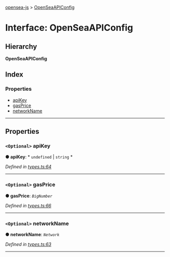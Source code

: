 [opensea-js](../README.md) > [OpenSeaAPIConfig](../interfaces/openseaapiconfig.md)

# Interface: OpenSeaAPIConfig

## Hierarchy

**OpenSeaAPIConfig**

## Index

### Properties

* [apiKey](openseaapiconfig.md#apikey)
* [gasPrice](openseaapiconfig.md#gasprice)
* [networkName](openseaapiconfig.md#networkname)

---

## Properties

<a id="apikey"></a>

### `<Optional>` apiKey

**● apiKey**: * `undefined` &#124; `string`
*

*Defined in [types.ts:64](https://github.com/ProjectOpenSea/opensea-js/blob/d48b650/src/types.ts#L64)*

___
<a id="gasprice"></a>

### `<Optional>` gasPrice

**● gasPrice**: *`BigNumber`*

*Defined in [types.ts:66](https://github.com/ProjectOpenSea/opensea-js/blob/d48b650/src/types.ts#L66)*

___
<a id="networkname"></a>

### `<Optional>` networkName

**● networkName**: *`Network`*

*Defined in [types.ts:63](https://github.com/ProjectOpenSea/opensea-js/blob/d48b650/src/types.ts#L63)*

___

